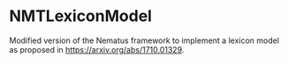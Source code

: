 # NMTLexiconModel

Modified version of the Nematus framework to implement a lexicon model as proposed in https://arxiv.org/abs/1710.01329.

